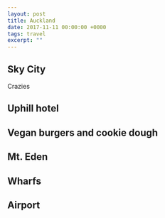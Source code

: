 ```yaml
---
layout: post
title: Auckland
date: 2017-11-11 00:00:00 +0000
tags: travel
excerpt: ""
---
```


## Sky City
Crazies

## Uphill hotel

## Vegan burgers and cookie dough

## Mt. Eden

## Wharfs

## Airport
